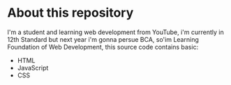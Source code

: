 # About this repository
I'm a student and learning web development from YouTube,
i'm currently in 12th Standard but next year i'm gonna persue BCA, so'im Learning Foundation of Web Development,
this source code contains basic:
- HTML
- JavaScript
- CSS
